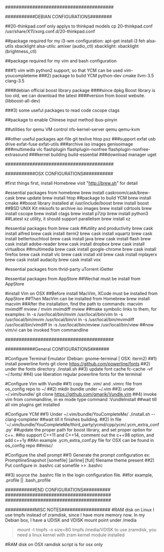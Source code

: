 ########################################

###########DEBIAN CONFIGURATIONS########

##20-thinkpad.conf only applys to thinkpad models
cp 20-thinkpad.conf /usr/share/X11/xorg.conf.d/20-thinkpad.conf

##package required for my i3-wm configuration:
apt-get install i3 feh alsa-utils xbacklight
alsa-utils: amixer (audio_ctl)
xbacklight: xbacklight (brightness_ctl)

##package required for my vim and bash configuration

###1) vim with python2 support, so that YCM can be used
vim-youcompleteme
###2) package to build YCM
python-dev cmake llvm-3.5 clang-3.5

####debian official boost library package
####since dpkg Boost library is too old, we can download the latest
####version from boost website.
(libboost-all-dev)

###3) some useful packages to read code
cscope ctags

##package to enable Chinese input method
ibus-pinyin

##utilities for qemu VM control
nfs-kernel-server qemu qemu-kvm

##other useful packages
apt-file
git
texlive
htop
pxz
###support exfat usb drive
exfat-fuse exfat-utils
###archive iso images
genisoimage
###multimedia
vlc flashplugin flashplugin-nonfree flashplugin-nonfree-extrasound
###kernel building
build-essential
###download manager
uget


########################################

###########OSX CONFIGURATIONS###########

#first things first, install Homebrew
visit "http://brew.sh" for detail

#essential packages from homebrew
brew install caskroom/cask/brew-cask
brew update
brew install htop
##package to build YCM
brew install cmake
##boost library installed at /usr/include/boost
brew install boost
##BSD UNIX Kit mkisofs to archive iso images
brew install cdrtools
brew install cscope
brew install ctags
brew install p7zip
brew install python3
##Latest xz utility, it should support parallelism
brew install xz

#essential packages from brew cask
##utility and productivity
brew cask install alfred
brew cask install iterm2
brew cask install xquartz
brew cask install bettertouchtool
brew cask install java
brew cask install flash
brew cask install adobe-reader
brew cask install dropbox
brew cask install virtualbox
##multimedia
brew cask install google-chrome
brew cask install firefox
brew cask install vlc
brew cask install xld
brew cask install mplayerx
brew cask install audacity
brew cask install vox

#essential packages from thrid-party
uTorrent
iGetter

#essential packages from AppStore
##Wechat must be install from AppStore

#install Vim on OSX
##Before install MacVim, XCode must be installed from AppStore
##Then MacVim can be installed from Homebrew
brew install macvim
##After the installation, find the path to commands:
macvim mvimdiff mview / mvim mvimdiff mview
##make symbolic links to them, for examples:
ln -s /usr/local/bin/mvim /usr/local/bin/vim
ln -s /usr/local/bin/mvim /usr/local/bin/vi
ln -s /usr/local/bin/mvimdiff /usr/local/bin/vimdiff
ln -s /usr/local/bin/mview /usr/local/bin/view
##now vim/vi can be invoked from commandline




########################################

###########General CONFIGURATIONS#######

#Configure Terminal Emulator (Debian: gnome-terminal | OSX: iterm2)
##1) install powerline fonts
git clone https://github.com/powerline/fonts
##2) under the fonts directory
./install.sh
##3) update font cache
fc-cache -vf ~/.fonts/
##4) use liberation regular powerline fonts for the terminal

#Configure Vim with Vundle
##1) copy the .vim/ and .vimrc file from os_config repo to ~/
##2) mkdir bundle under ~/.vim
##3) under ~/.vim/bundle/
git clone https://github.com/gmarik/Vundle.vim
##4) invoke vim from commandline, in ex mode type command
:VundleInstall
##wait till all vim plugins get installed

#Configure YCM
##1) Under ~/.vim/bundle/YouCompleteMe/
./install.sh --clang-completer
##wait till it finishes building.
##2) In file
'~/.vim/bundle/YouCompleteMe/third_party/ycmd/cpp/ycm/.ycm_extra_conf.py'
##update the proper path for boost library, and set proper option for c++.
##to support C++11 and C++14, comment out the c++98 option, and add c++1y
##An example .ycm_extra_conf.py file for OSX can be found in os_config repo
##misc/

#Configure the shell prompt
##1) Generate the prompt configuration
ex:	PromptlineSnapshot	[somefile]	[airline]	[full]
												filename		theme			present
##2) Put configure in .bashrc
cat somefile >> .bashrc

##3) source the .bashrc file in the login configuration file.
##for example, .profile || .bash_profile



###########END CONFIGURATIONS##########
#######################################
#######################################



###########MISC NOTES##################
#RAM disk on Linux
I use tmpfs instead of zramdisk, since I have more memory now.
In my Debian box, I have a UDISK and VDISK mount point under /media
> mount -t tmpfs -o size=8G tmpfs /media/VDISK
to use zramdisk,
you need a linux kernel with zram kernel module installed

#RAM disk on OSX
ramdisk script is for osx only

